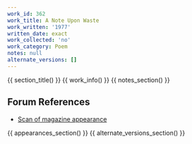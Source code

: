 ```yaml
---
work_id: 362
work_title: A Note Upon Waste
work_written: '1977'
written_date: exact
work_collected: 'no'
work_category: Poem
notes: null
alternate_versions: []
---
```


{{ section_title() }}
{{ work_info() }}
{{ notes_section() }}
## Forum References
- [Scan of magazine appearance](https://bukowskiforum.com/threads/1984-a-note-upon-waste-a-fact-wormwood-review-no-77-1980.12760/)

{{ appearances_section() }}
{{ alternate_versions_section() }}